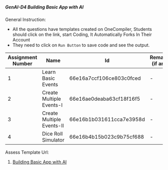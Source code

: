 ##### GenAI-D4 Building Basic App with AI

General Instruction:

- All the questions have templates created on OneCompiler, Students should click on the link, start Coding, It Automatically Forks In Their Account
- They need to click on `Run Button` to save code and see the output.

| Assignment Number | Name                               | Id                       | Remarks (if any) | Instructions (if any) |
| ----------------- | ---------------------------------- | ------------------------ | ---------------- | --------------------- |
| 1                 | Learn Basic Events | 66e16a7ccf106ce803c0fced | -                | -                     |
| 2                 | Create Multiple Events-I    | 66e16ae0deaba63cf18f16f5 | -                | -                     |
| 3                 | Create Multiple Events-II          | 66e16b1b031611cca7e3958d | -                | -                     |
| 4                 | Dice Roll Simulator            | 66e16b4b15b023c9b75cf688 | -                | -                     |

Assess Template Url:

1. [Building Basic App with AI](https://assess-admin.masaischool.com/unified-assessment-template/view/66e16bcbfb4192def7747d77)
